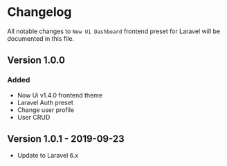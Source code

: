 # Changelog

All notable changes to `Now Ui Dashboard` frontend preset for Laravel will be documented in this file.

## Version 1.0.0

### Added
- Now Ui v1.4.0 frontend theme
- Laravel Auth preset
- Change user profile
- User CRUD 

## Version 1.0.1 - 2019-09-23

- Update to Laravel 6.x

